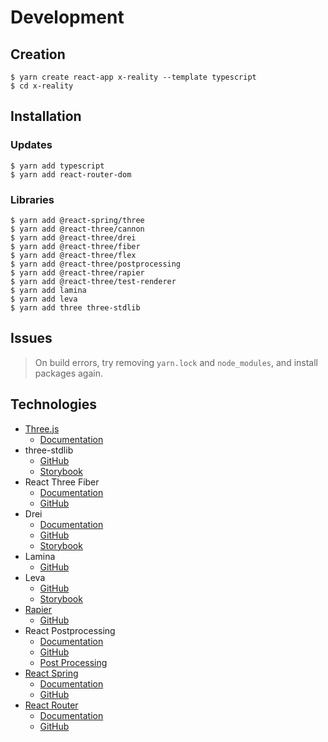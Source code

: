 # Development

## Creation

    $ yarn create react-app x-reality --template typescript
    $ cd x-reality

## Installation

### Updates

    $ yarn add typescript
    $ yarn add react-router-dom

### Libraries

    $ yarn add @react-spring/three
    $ yarn add @react-three/cannon
    $ yarn add @react-three/drei
    $ yarn add @react-three/fiber
    $ yarn add @react-three/flex
    $ yarn add @react-three/postprocessing
    $ yarn add @react-three/rapier
    $ yarn add @react-three/test-renderer
    $ yarn add lamina
    $ yarn add leva
    $ yarn add three three-stdlib

## Issues

> On build errors, try removing `yarn.lock` and `node_modules`, and install packages again.

<!-- - Failed to compile. Attempted import error: 'ParametricGeometry' is not exported from 'three' (imported as 'ParametricGeometry').
  - Fix: `yarn add three@0.143.0` -->

## Technologies

- [Three.js](https://threejs.org/)
  - [Documentation](https://threejs.org/docs/)
- three-stdlib
  - [GitHub](https://github.com/pmndrs/three-stdlib)
  - [Storybook](https://three-stdlib.vercel.app/)
- React Three Fiber
  - [Documentation](https://docs.pmnd.rs/react-three-fiber)
  - [GitHub](https://github.com/pmndrs/react-three-fiber)
- Drei
  - [Documentation](https://docs.pmnd.rs/drei)
  - [GitHub](https://github.com/pmndrs/drei)
  - [Storybook](https://drei.pmnd.rs/)
- Lamina
  - [GitHub](https://github.com/pmndrs/lamina)
- Leva
  - [GitHub](https://github.com/pmndrs/leva)
  - [Storybook](https://leva.pmnd.rs/)
- [Rapier](https://react-three-rapier.pmnd.rs/)
  - [GitHub](https://github.com/pmndrs/react-three-rapier)
- React Postprocessing
  - [Documentation](https://docs.pmnd.rs/react-postprocessing)
  - [GitHub](https://github.com/pmndrs/react-postprocessing)
  - [Post Processing](https://vanruesc.github.io/postprocessing/public/docs/)
- [React Spring](https://react-spring.io/)
  - [Documentation](https://docs.pmnd.rs/react-spring)
  - [GitHub](https://github.com/pmndrs/react-spring)
- [React Router](https://reactrouter.com/)
  - [Documentation](https://reactrouter.com/docs/)
  - [GitHub](https://github.com/remix-run/react-router)
